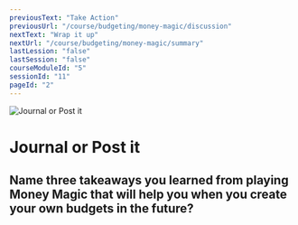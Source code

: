 ```yaml
---
previousText: "Take Action"
previousUrl: "/course/budgeting/money-magic/discussion"
nextText: "Wrap it up"
nextUrl: "/course/budgeting/money-magic/summary"
lastLession: "false"
lastSession: "false"
courseModuleId: "5"
sessionId: "11"
pageId: "2"
---
```



![Journal or Post it](/assets/img/journal-it.png)
# Journal or Post it

## Name three takeaways you learned from playing Money Magic that will help you when you create your own budgets in the future? 
<sparkle-feed-post assignment-name="Name three takeaways you learned from playing Money Magic that will help you when you create your own budgets in the future?" ></sparkle-feed-post>